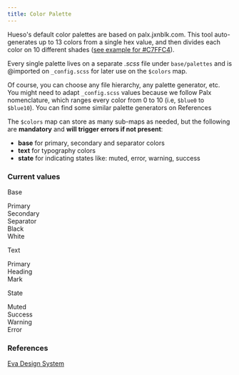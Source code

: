 ```yaml
---
title: Color Palette
---
```


Hueso's default color palettes are based on palx.jxnblk.com. This tool auto-generates up to 13 colors from a single hex value, and then divides each color on 10 different shades ([see example for #C7FFC4](https://palx.jxnblk.com/C7FFC4)).

Every single palette lives on a separate *.scss* file under `base/palettes` and is @imported on `_config.scss` for later use on the `$colors` map.

Of course, you can choose any file hierarchy, any palette generator, etc. You might need to adapt `_config.scss` values because we follow Palx nomenclature, which ranges every color from 0 to 10 (i.e, `$blue0` to `$blue10`). You can find some similar palette generators on References

The `$colors` map can store as many sub-maps as needed, but the following are __mandatory__ and __will trigger errors if not present__:

- __base__ for primary, secondary and separator colors
- __text__ for typography colors
- __state__ for indicating states like: muted, error, warning, success

### Current values

<section>
	<p class="minititle">Base</p>
	<div class="grid grid--gutterless grid--small--2col grid--medium--3col">
		<div class="grid-item p bg-base-primary">Primary</div>
		<div class="grid-item p bg-base-secondary" >Secondary</div>
		<div class="grid-item p bg-base-separator" >Separator</div>
		<div class="grid-item p bg-base-black" >Black</div>
		<div class="grid-item p bg-base-white" >White</div>
	</div>
</section>
<section>
	<p class="minititle">Text</p>
	<div class="grid grid--gutterless grid--small--2col grid--large--3col">
		<div class="grid-item p bg-text-primary">Primary</div>
		<div class="grid-item p bg-text-heading" >Heading</div>
		<div class="grid-item p bg-text-mark" >Mark</div>
	</div>
</section>
<section>
	<p class="minititle">State</p>
	<div class="grid grid--gutterless grid--small--2col grid--large--3col">
		<div class="grid-item p bg-state-muted">Muted</div>
		<div class="grid-item p bg-state-success" >Success</div>
		<div class="grid-item p bg-state-warning" >Warning</div>
		<div class="grid-item p bg-state-error" >Error</div>
	</div>
</section>

### References

[Eva Design System](https://colors.eva.design/)